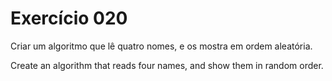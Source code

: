 # Exercício 020
Criar um algoritmo que lê quatro nomes, e os mostra em ordem aleatória.

Create an algorithm that reads four names, and show them in random order.